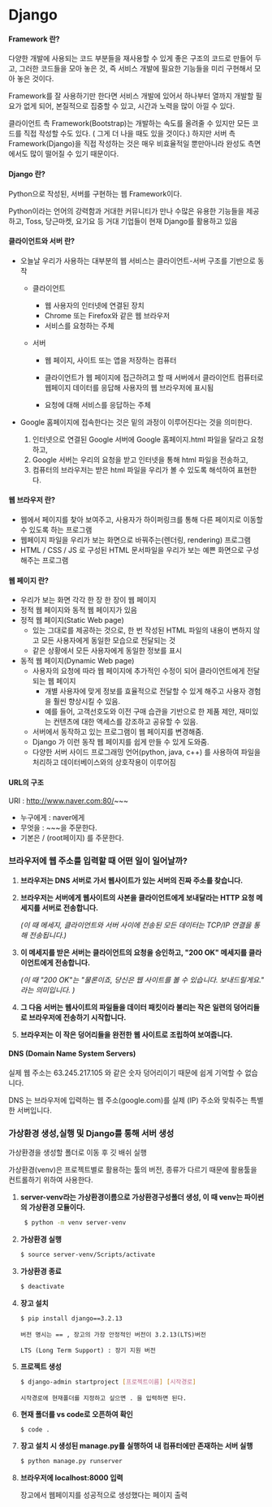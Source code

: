 # Django

#### Framework 란?

다양한 개발에 사용되는 코드 부분들을 재사용할 수 있게 좋은 구조의 코드로 만들어 두고, 그러한 코드들을 모아 놓은 것, 즉 서비스 개발에 필요한 기능들을 미리 구현해서 모아 놓은 것이다.

Framework를 잘 사용하기만 한다면 서비스 개발에 있어서 하나부터 열까지 개발할 필요가 없게 되어, 본질적으로 집중할 수 있고, 시간과 노력을 많이 아낄 수 있다.

클라이언트 측 Framework(Bootstrap)는 개발하는 속도를 올려줄 수 있지만 모든 코드를 직접 작성할 수도 있다. ( 그게 더 나을 때도 있을 것이다.) 하지만 서버 측 Framework(Django)을 직접 작성하는 것은 매우 비효율적일 뿐만아니라 완성도 측면에서도 많이 떨어질 수 있기 때문이다.



#### Django 란?

Python으로 작성된, 서버를 구현하는 웹 Framework이다. 

Python이라는 언어의 강력함과 거대한 커뮤니티가 만나 수많은 유용한 기능들을 제공하고, Toss, 당근마켓, 요기요 등 거대 기업들이 현재 Django를 활용하고 있음



#### 클라이언트와 서버 란?

- 오늘날 우리가 사용하는 대부분의 웹 서비스는 클라이언트-서버 구조를 기반으로 동작
  - 클라이언트

    - 웹 사용자의 인터넷에 연결된 장치
    - Chrome 또는 Firefox와 같은 웹 브라우저
    - 서비스를 요청하는 주체

  - 서버

    - 웹 페이지, 사이트 또는 앱을 저장하는 컴퓨터
    
    - 클라이언트가 웹 페이지에 접근하려고 할 때 서버에서 클라이언트 컴퓨터로 웹페이지 데이터를 응답해 사용자의 웹 브라우저에 표시됨
    
    - 요청에 대해 서비스를 응답하는 주체
    
      
- Google 홈페이지에 접속한다는 것은 밑의 과정이 이루어진다는 것을 의미한다.
  1. 인터넷으로 연결된 Google 서버에 Google 홈페이지.html 파일을 달라고 요청하고,
  2. Google 서버는 우리의 요청을 받고 인터넷을 통해 html 파일을 전송하고,
  3. 컴퓨터의 브라우저는 받은 html 파일을 우리가 볼 수 있도록 해석하여 표현한다.



#### 웹 브라우저 란?

- 웹에서 페이지를 찾아 보여주고, 사용자가 하이퍼링크를 통해 다른 페이지로 이동할 수 있도록 하는 프로그램
- 웹페이지 파일을 우리가 보는 화면으로 바꿔주는(렌더링, rendering) 프로그램
- HTML / CSS / JS 로 구성된 HTML 문서파일을 우리가 보는 예쁜 화면으로 구성해주는 프로그램



#### 웹 페이지 란?

- 우리가 보는 화면 각각 한 장 한 장이 웹 페이지
- 정적 웹 페이지와 동적 웹 페이지가 있음
- 정적 웹 페이지(Static Web page)
  - 있는 그대로를 제공하는 것으로, 한 번 작성된 HTML 파일의 내용이 변하지 않고 모든 사용자에게 동일한 모습으로 전달되는 것
  - 같은 상황에서 모든 사용자에게 동일한 정보를 표시
- 동적 웹 페이지(Dynamic Web page)
  - 사용자의 요청에 따라 웹 페이지에 추가적인 수정이 되어 클라이언트에게 전달되는 웹 페이지
    - 개별 사용자에 맞게 정보를 효율적으로 전달할 수 있게 해주고 사용자 경험을 훨씬 향상시킬 수 있음.
    - 예를 들어, 고객선호도와 이전 구매 습관을 기반으로 한 제품 제안, 재미있는 컨텐츠에 대한 액세스를 강조하고 공유할 수 있음.
  - 서버에서 동작하고 있는 프로그램이 웹 페이지를 변경해줌.
  - Django 가 이런 동작 웹 페이지를 쉽게 만들 수 있게 도와줌.
  - 다양한 서버 사이드 프로그래밍 언어(python, java, c++) 를 사용하여 파일을 처리하고 데이터베이스와의 상호작용이 이루어짐



#### URL의 구조

URI : http://www.naver.com:80/~~~

- 누구에게 : naver에게
- 무엇을 : ~~~을 주문한다.
- 기본은 / (root페이지) 를 주문한다.



### 브라우저에 웹 주소를 입력할 때 어떤 일이 일어날까?



1. **브라우저는 DNS 서버로 가서 웹사이트가 있는 서버의 진짜 주소를 찾습니다.**

   

2. **브라우저는 서버에게 웹사이트의 사본을 클라이언트에게 보내달라는 HTTP 요청 메세지를 서버로 전송합니다.**  

   *(이 때 메세지, 클라이언트와 서버 사이에 전송된 모든 데이터는 TCP/IP 연결을 통해 전송됩니다.)*

   

3. **이 메세지를 받은 서버는 클라이언트의 요청을 승인하고, "200 OK" 메세지를 클라이언트에게 전송합니다.** 

   *(이 때 "200 OK"는 "물론이죠, 당신은 웹 사이트를 볼 수 있습니다. 보내드릴게요." 라는 의미입니다. )*

   

4. **그 다음 서버는 웹사이트의 파일들을 데이터 패킷이라 불리는 작은 일련의 덩어리들로 브라우저에 전송하기 시작합니다.**

   

5. **브라우저는 이 작은 덩어리들을 완전한 웹 사이트로 조립하여 보여줍니다.**



#### DNS (Domain Name System Servers)

실제 웹 주소는 63.245.217.105 와 같은 숫자 덩어리이기 때문에 쉽게 기억할 수 없습니다. 

DNS 는 브라우저에 입력하는 웹 주소(google.com)를 실제 (IP) 주소와 맞춰주는 특별한 서버입니다.



### **가상환경 생성,실행 및 Django를 통해 서버 생성**

가상환경을 생성할 폴더로 이동 후 깃 배쉬 실행

가상환경(venv)은 프로젝트별로 활용하는 툴의 버전, 종류가 다르기 때문에 활용툴을 컨트롤하기 위하여 사용한다.



1. **server-venv라는 가상환경이름으로 가상환경구성폴더 생성, 이 때 venv는 파이썬의 가상환경 모듈이다.**

   ~~~bash
    $ python -m venv server-venv
   ~~~

   

2. **가상환경 실행**

   ~~~bash
   $ source server-venv/Scripts/activate
   ~~~

   

3. **가상환경 종료**

   ~~~bash
   $ deactivate
   ~~~

   

4. **장고 설치**

   ~~~bash
   $ pip install django==3.2.13
   ~~~

   `버전 명시는 == , 장고의 가장 안정적인 버전이 3.2.13(LTS)버전`

   `LTS (Long Term Support) : 장기 지원 버전`



5. **프로젝트 생성**

   ~~~bash
   $ django-admin startproject [프로젝트이름] [시작경로]
   ~~~

   `시작경로에 현재폴더를 지정하고 싶으면 . 을 입력하면 된다.`



6. **현재 폴더를 vs code로 오픈하여 확인**

   ~~~bash
   $ code .
   ~~~

   

7. **장고 설치 시 생성된 manage.py를 실행하여 내 컴퓨터에만 존재하는 서버 실행**

   ~~~bash
   $ python manage.py runserver
   ~~~

   

8. **브라우저에 localhost:8000 입력**

   장고에서 웹페이지를 성공적으로 생성했다는 페이지 출력

